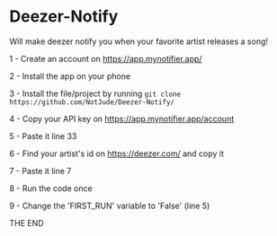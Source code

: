 # Deezer-Notify
Will make deezer notify you when your favorite artist releases a song!

1 - Create an account on https://app.mynotifier.app/

2 - Install the app on your phone 

3 - Install the file/project by running `git clone https://github.com/NotJude/Deezer-Notify/`

4 - Copy your API key on https://app.mynotifier.app/account 

5 - Paste it line 33

6 - Find your artist's id on https://deezer.com/ and copy it

7 - Paste it line 7

8 - Run the code once 

9 - Change the 'FIRST_RUN' variable to 'False' (line 5)

THE END
